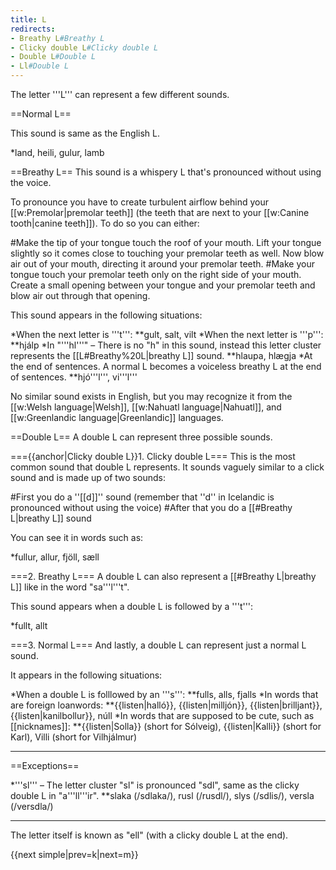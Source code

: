 ```yaml
---
title: L
redirects:
- Breathy L#Breathy L
- Clicky double L#Clicky double L
- Double L#Double L
- Ll#Double L
---
```


The letter '''L''' can represent a few different sounds.

==Normal L==

This sound is same as the English L. 

*land, heili, gulur, lamb

==Breathy L==
This sound is a whispery L that's pronounced without using the voice. 

To pronounce you have to create turbulent airflow behind your [[w:Premolar|premolar teeth]] (the teeth that are next to your [[w:Canine tooth|canine teeth]]). To do so you can either: 

#Make the tip of your tongue touch the roof of your mouth. Lift your tongue slightly so it comes close to touching your premolar teeth as well. Now blow air out of your mouth, directing it around your premolar teeth.
#Make your tongue touch your premolar teeth only on the right side of your mouth. Create a small opening between your tongue and your premolar teeth and blow air out through that opening.

This sound appears in the following situations: 

*When the next letter is '''t''': 
**gult, salt, vilt
*When the next letter is '''p''': 
**hjálp
*In "'''hl'''" – There is no "h" in this sound, instead this letter cluster represents the [[L#Breathy%20L|breathy L]] sound. 
**hlaupa, hlægja
*At the end of sentences. A normal L becomes a voiceless breathy L at the end of sentences. 
**hjó'''l''', vi'''l'''

No similar sound exists in English, but you may recognize it from the [[w:Welsh language|Welsh]], [[w:Nahuatl language|Nahuatl]], and [[w:Greenlandic language|Greenlandic]] languages.

==Double L==
A double L can represent three possible sounds.

==={{anchor|Clicky double L}}1. Clicky double L===
This is the most common sound that double L represents. It sounds vaguely similar to a click sound and is made up of two sounds:

#First you do a ''[[d]]'' sound (remember that ''d'' in Icelandic is pronounced without using the voice)
#After that you do a [[#Breathy L|breathy L]] sound

You can see it in words such as:

*fullur, allur, fjöll, sæll

===2. Breathy L===
A double L can also represent a [[#Breathy L|breathy L]] like in the word "sa'''l'''t". 

This sound appears when a double L is followed by a '''t''':

*fullt, allt

===3. Normal L===
And lastly, a double L can represent just a normal L sound. 

It appears in the following situations:

*When a double L is folllowed by an '''s''':
**fulls, alls, fjalls
*In words that are foreign loanwords:
**{{listen|halló}}, {{listen|milljón}}, {{listen|brilljant}}, {{listen|kanilbollur}}, núll
*In words that are supposed to be cute, such as [[nicknames]]:
**{{listen|Solla}} (short for Sólveig), {{listen|Kalli}} (short for Karl), Villi (short for Vilhjálmur)

***

==Exceptions==

*'''sl''' – The letter cluster "sl" is pronounced "sdl", same as the clicky double L in "a'''ll'''ir".
**slaka (/sdlaka/), rusl (/rusdl/), slys (/sdlis/), versla (/versdla/)

***

The letter itself is known as "ell" (with a clicky double L at the end).

{{next simple|prev=k|next=m}}
